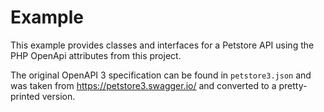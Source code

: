 # Example

This example provides classes and interfaces for a Petstore API using the PHP OpenApi attributes from this project.

The original OpenAPI 3 specification can be found in `petstore3.json` and was taken from https://petstore3.swagger.io/ and converted to a pretty-printed version.